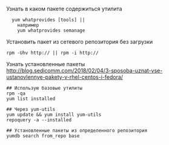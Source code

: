 Узнать в каком пакете содержиться утилита
```
  yum whatprovides [tools] || 
    например
    yum whatprovides semanage  
```
Установить пакет из сетевого репозитория без загрузки    
```  
rpm -Uhv http:// || rpm -i http://  
```
Узнать установленные пакеты  
http://blog.sedicomm.com/2018/02/04/3-sposoba-uznat-vse-ustanovlennye-pakety-v-rhel-centos-i-fedora/
```
## Использую базовые утилиты
rpm -qa
yum list installed

## Через yum-utils   
yum update && yum install yum-utils
repoquery -a --installed 

## Установленные пакеты из определенного репозитория
yumdb search from_repo base
  
```
